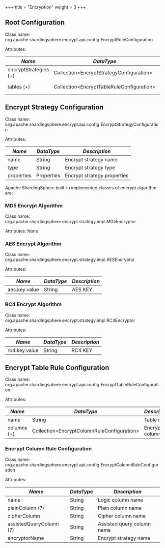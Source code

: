 +++
title = "Encryption"
weight = 3
+++

## Root Configuration

Class name: org.apache.shardingsphere.encrypt.api.config.EncryptRuleConfiguration

Attributes:

| *Name*                | *DataType*                                  | *Description*       |
| --------------------- | ------------------------------------------- | ------------------- |
| encryptStrategies (+) | Collection\<EncryptStrategyConfiguration\>  | Encrypt strategies  |
| tables (+)            | Collection\<EncryptTableRuleConfiguration\> | Encrypt table rules |

## Encrypt Strategy Configuration

Class name: org.apache.shardingsphere.encrypt.api.config.EncryptStrategyConfiguration

Attributes:

| *Name*     | *DataType* | *Description*               |
| ---------- | ---------- | --------------------------- |
| name       | String     | Encrypt strategy name       |
| type       | String     | Encrypt strategy type       |
| properties | Properties | Encrypt strategy properties |

Apache ShardingSphere built-in implemented classes of encrypt algorithm are:

### MD5 Encrypt Algorithm

Class name: org.apache.shardingsphere.encrypt.strategy.impl.MD5Encryptor

Attributes: None

### AES Encrypt Algorithm

Class name: org.apache.shardingsphere.encrypt.strategy.impl.AESEncryptor

Attributes:

| *Name*        | *DataType* | *Description* |
| ------------- | ---------- | ------------- |
| aes.key.value | String     | AES KEY       |

### RC4 Encrypt Algorithm

Class name: org.apache.shardingsphere.encrypt.strategy.impl.RC4Encryptor

Attributes:

| *Name*        | *DataType* | *Description* |
| ------------- | ---------- | ------------- |
| rc4.key.value | String     | RC4 KEY       |

## Encrypt Table Rule Configuration

Class name: org.apache.shardingsphere.encrypt.api.config.EncryptTableRuleConfiguration

Attributes:

| *Name*      | *DataType*                                   | *Description*   |
| ----------- | -------------------------------------------- | --------------- |
| name        | String                                       | Table name      |
| columns (+) | Collection\<EncryptColumnRuleConfiguration\> | Encrypt columns |

### Encrypt Column Rule Configuration

Class name: org.apache.shardingsphere.encrypt.api.config.EncryptColumnRuleConfiguration

Attributes:

| *Name*                  | *DataType* | *Description*              |
| ----------------------- | ---------- | -------------------------- |
| name                    | String     | Logic column name          |
| plainColumn (?)         | String     | Plain column name          |
| cipherColumn            | String     | Cipher column name         |
| assistedQueryColumn (?) | String     | Assisted query column name |
| encryptorName           | String     | Encrypt strategy name      |
